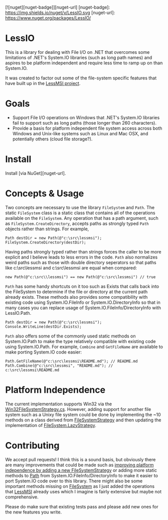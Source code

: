 [![nuget][nuget-badge]][nuget-url]
[nuget-badge]: https://img.shields.io/nuget/v/LessIO.svg
[nuget-url]: https://www.nuget.org/packages/LessIO/
 
LessIO
========
This is a library for dealing with File I/O on .NET that overcomes some limitations of .NET's System.IO libraries (such as long path names) and aspires to be platform independent and require less time to ramp up on than System.IO.

It was created to factor out some of the file-system specific features that have built up in the [LessMSI project](https://github.com/activescott/lessmsi).


Goals
========
* Support File I/O operations on Windows that .NET's System.IO libraries fail to support such as long paths (those longer than 260 characters).
* Provide a basis for platform independent file system access across both Windows and Unix-like systems such as Linux and Mac OSX, and potentially others (cloud file storage?).

Install
========
Install [via NuGet][nuget-url].

Concepts & Usage
========
Two concepts are necessary to use the library `FileSystem` and `Path`. The static `FileSystem` class is a static class that contains all of the operations available on the `FileSystem`. Any operation that has a path argument, such as `FileSystem.CreateDirectory`, accepts paths as strongly typed `Path` objects rather than strings. For example, 

    Path destDir = new Path(@"c:\src\lessmsi");
    FileSystem.CreateDirectory(destDir);

Having paths strongly typed rather than strings forces the caller to be more explicit and I believe leads to less errors in the code. `Path` also normalizes weird paths such as those with double directory seperators so that paths like c:\src\\lessmsi and c:\src\\lessmsi are equal when compared:

    new Path(@"c:\src\\lessmsi") == new Path(@"c:\src\lessmsi") // true

`Path` has some handy shortcuts on it too such as Exists that calls back into the FileSystem to determine if the file or directory at the current path already exists. 
These methods also provides some compatibility with existing code using System.IO.FileInfo or System.IO.DirectoryInfo so that in many cases you can replace usage of System.IO.FileInfo/DirectoryInfo with LessIO.Path.

    Path destDir = new Path(@"c:\src\lessmsi");
    Console.WriteLine(destDir.Exists);

`Path` also offers some of the commonly used static methods on System.IO.Path to make the type relatively compatible with existing code using System.IO.Path. For example, `Combine` and `GetFileName` are available to make porting System.IO code easier:

    Path.GetFileName(@"c:\src\lessmsi\README.md"); // README.md
    Path.Combine(@"c:\src\lessmsi", "README.md"); // c:\src\lessmsi\README.md


Platform Independence
========
The current implementation supports Win32 via the [Win32FileSystemStrategy.cs](https://github.com/activescott/LessIO/blob/master/src/LessIO/Strategies/Win32/Win32FileSystemStrategy.cs). However, adding support for another file system such as a Unixy file system could be done by implementing the ~10 methods on a class derived from [FileSystemStrategy](https://github.com/activescott/LessIO/blob/master/src/LessIO/Strategies/FileSystemStrategy.cs) and then updating the implementation of [FileSystem.LazyStrategy](https://github.com/activescott/LessIO/blob/master/src/LessIO/FileSystem.cs).


Contributing
========
We accept pull requests! I think this is a sound basis, but obviously there are many improvements that could be made such as [improving platform independence by adding a new FileSystemStrategy](#platform-independence) or adding more static methods to [Path](https://github.com/activescott/LessIO/blob/master/src/LessIO/Path.cs) from System.IO.FileInfo/DirectoryInfo to make it easier to port System.IO code over to this library. There might also be some important methods missing on [FileSystem](https://github.com/activescott/LessIO/blob/master/src/LessIO/FileSystem.cs) as I just added the operations that [LessMSI](https://github.com/activescott/LessMSI) already uses which I imagine is fairly extensive but maybe not comprehensive.

Please do make sure that existing tests pass and please add new ones for the new features you write.
